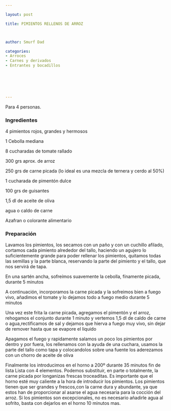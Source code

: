 ```yaml
---

layout: post

title: PIMIENTOS RELLENOS DE ARROZ



author: Smurf Dad

categories:
- Arroces
- Carnes y derivados
- Entrantes y bocadillos






---
```


Para 4 personas.

<h3>Ingredientes</h3>

4 pimientos rojos, grandes y hermosos

1 Cebolla mediana

8 cucharadas de tomate rallado

300 grs aprox. de arroz

250 grs de carne picada (lo ideal es una mezcla de ternera y cerdo al 50%)

1 cucharada de pimentón dulce

100 grs de guisantes

1,5 dl de aceite de oliva

agua o caldo de carne

Azafran o colorante alimentario

<h3>Preparación</h3>

Lavamos los pimientos, los secamos con un paño y con un cuchillo afilado, cortamos cada pimiento alrededor del tallo, haciendo un agujero lo suficientemente grande para poder rellenar los pimientos, quitamos todas las semillas y la parte blanca, reservando la parte del pimiento y el tallo, que nos servirá de tapa.

En una sartén ancha, sofreímos suavemente la cebolla, fínamente picada, durante 5 minutos

A continuación, incorporamos la carne picada y la sofreimos bien a fuego vivo, añadimos el tomate y lo dejamos todo a fuego medio durante 5 minutos

Una vez este frita la carne picada, agregamos el pimentón y el arroz, rehogamos el conjunto durante 1 minuto y vertemos 1,5 dl de caldo de carne o agua,rectificamos de sal y dejamos que hierva a fuego muy vivo, sin dejar de remover hasta que se evapore el liquido

Apagamos el fuego y rapidamente salamos un poco los pimientos por dentro y por fuera, los rellenamos con la ayuda de una cuchara, usamos la parte del tallo como tapa y colocandolos sobre una fuente los aderezamos con un chorro de aceite de oliva

Finalmente los introducimos en el horno a 200º durante 35 minutos fin de lista Lista con 4 elementos. Podemos substituir, en parte o totalmente, la carne picada por longanizas frescas troceaditas. Es importante que el horno esté muy caliente a la hora de introducir los pimientos. Los pimientos tienen que ser grandes y frescos,con la carne dura y abundante, ya que estos han de proporcionar al asarse el agua necesaria para la cocción del arroz. Si los pimientos son excepcionales, no es necesario añadirle agua al sofrito, basta con dejarlos en el horno 10 minutos mas.